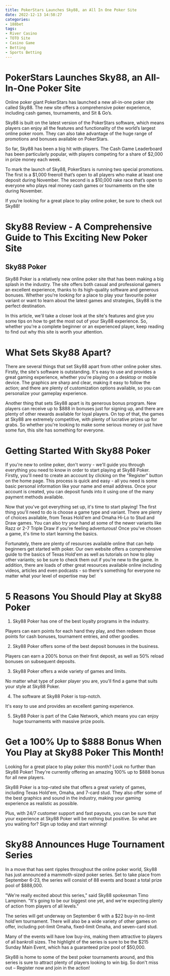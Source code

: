 ```yaml
---
title: PokerStars Launches Sky88, an All In One Poker Site
date: 2022-12-13 14:58:27
categories:
- 188bet
tags:
- River Casino
- TOTO Site
- Casino Game
- Betting
- Sports Betting
---
```



#  PokerStars Launches Sky88, an All-In-One Poker Site

Online poker giant PokerStars has launched a new all-in-one poker site called Sky88. The new site offers a comprehensive poker experience, including cash games, tournaments, and Sit & Go’s.

Sky88 is built on the latest version of the PokerStars software, which means players can enjoy all the features and functionality of the world’s largest online poker room. They can also take advantage of the huge range of promotions and bonuses available on PokerStars.

So far, Sky88 has been a big hit with players. The Cash Game Leaderboard has been particularly popular, with players competing for a share of $2,000 in prize money each week.

To mark the launch of Sky88, PokerStars is running two special promotions. The first is a $1,000 freeroll that’s open to all players who make at least one deposit during November. The second is a $10,000 rake race that’s open to everyone who plays real money cash games or tournaments on the site during November.

If you’re looking for a great place to play online poker, be sure to check out Sky88!

#  Sky88 Review - A Comprehensive Guide to This Exciting New Poker Site

## Sky88 Poker

Sky88 Poker is a relatively new online poker site that has been making a big splash in the industry. The site offers both casual and professional gamers an excellent experience, thanks to its high-quality software and generous bonuses. Whether you're looking for a place to play your favourite poker variant or want to learn about the latest games and strategies, Sky88 is the perfect destination.

In this article, we'll take a closer look at the site's features and give you some tips on how to get the most out of your Sky88 experience. So, whether you're a complete beginner or an experienced player, keep reading to find out why this site is worth your attention.

# What Sets Sky88 Apart?

There are several things that set Sky88 apart from other online poker sites. Firstly, the site's software is outstanding. It's easy to use and provides a great gaming experience, whether you're playing on a desktop or mobile device. The graphics are sharp and clear, making it easy to follow the action; and there are plenty of customization options available, so you can personalize your gameplay experience.

Another thing that sets Sky88 apart is its generous bonus program. New players can receive up to $888 in bonuses just for signing up, and there are plenty of other rewards available for loyal players. On top of that, the games at Sky88 are extremely competitive, with plenty of lucrative prizes up for grabs. So whether you're looking to make some serious money or just have some fun, this site has something for everyone.

# Getting Started With Sky88 Poker

If you're new to online poker, don't worry - we'll guide you through everything you need to know in order to start playing at Sky88 Poker. Firstly, you'll need to create an account by clicking on the "Register" button on the home page. This process is quick and easy - all you need is some basic personal information like your name and email address. Once your account is created, you can deposit funds into it using one of the many payment methods available.

Now that you've got everything set up, it's time to start playing! The first thing you'll need to do is choose a game type and variant. There are plenty of choices available, from Texas Hold'em and Omaha Hi-Lo to Stud and Draw games. You can also try your hand at some of the newer variants like Razz or 2-7 Triple Draw if you're feeling adventurous! Once you've chosen a game, it's time to start learning the basics.

Fortunately, there are plenty of resources available online that can help beginners get started with poker. Our own website offers a comprehensive guide to the basics of Texas Hold'em as well as tutorials on how to play other variants; so be sure to check them out if you're new to the game. In addition, there are loads of other great resources available online including videos, articles and even podcasts - so there's something for everyone no matter what your level of expertise may be!

#  5 Reasons You Should Play at Sky88 Poker

1. Sky88 Poker has one of the best loyalty programs in the industry.

Players can earn points for each hand they play, and then redeem those points for cash bonuses, tournament entries, and other goodies.

2. Sky88 Poker offers some of the best deposit bonuses in the business.

Players can earn a 200% bonus on their first deposit, as well as 50% reload bonuses on subsequent deposits.

3. Sky88 Poker offers a wide variety of games and limits.

No matter what type of poker player you are, you'll find a game that suits your style at Sky88 Poker.


 4. The software at Sky88 Poker is top-notch.

It's easy to use and provides an excellent gaming experience.

5. Sky88 Poker is part of the Cake Network, which means you can enjoy huge tournaments with massive prize pools.

#  Get a 100% Up to $888 Bonus When You Play at Sky88 Poker This Month!

Looking for a great place to play poker this month? Look no further than Sky88 Poker! They're currently offering an amazing 100% up to $888 bonus for all new players.

Sky88 Poker is a top-rated site that offers a great variety of games, including Texas Hold'em, Omaha, and 7-card stud. They also offer some of the best graphics and sound in the industry, making your gaming experience as realistic as possible.

Plus, with 24/7 customer support and fast payouts, you can be sure that your experience at Sky88 Poker will be nothing but positive. So what are you waiting for? Sign up today and start winning!

#  Sky88 Announces Huge Tournament Series

In a move that has sent ripples throughout the online poker world, Sky88 has just announced a mammoth-sized poker series. Set to take place from September 6-23, the series will consist of 88 events and boast a total prize pool of $888,000.

"We're really excited about this series," said Sky88 spokesman Timo Lampinen. "It's going to be our biggest one yet, and we're expecting plenty of action from players of all levels."

The series will get underway on September 6 with a $22 buy-in no-limit hold'em tournament. There will also be a wide variety of other games on offer, including pot-limit Omaha, fixed-limit Omaha, and seven-card stud.

Many of the events will have low buy-ins, making them attractive to players of all bankroll sizes. The highlight of the series is sure to be the $215 Sunday Main Event, which has a guaranteed prize pool of $50,000.

Sky88 is home to some of the best poker tournaments around, and this series is sure to attract plenty of players looking to win big. So don't miss out – Register now and join in the action!